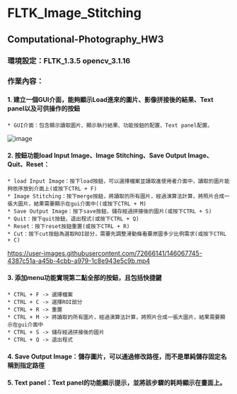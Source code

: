 # FLTK_Image_Stitching
## Computational-Photography_HW3
### 環境設定：FLTK_1.3.5 opencv_3.1.16
### 作業內容：
#### 1. 建立一個GUI介面，能夠顯示Load進來的圖片、影像拼接後的結果、Text panel以及可供操作的按鈕
	* GUI介面：包含顯示讀取圖片、顯示執行結果、功能按鈕的配置、Text panel配置。
![image](https://user-images.githubusercontent.com/72666141/146067330-2a6c44c5-90c2-4ba4-8756-0cb35ec16057.png)

#### 2. 按鈕功能load Input Image、Image Stitching、Save Output Image、Quit、Reset：
	* load Input Image：按下load按鈕，可以選擇檔案並讀取進使用者介面中，讀取的圖片能夠依序放到介面上(或按下CTRL + F)
	* Image Stitching：按下merge按鈕，將讀取的所有圖片，經過演算法計算，將照片合成一張大圖片，結果需要顯示在gui介面中((或按下CTRL + M)
	* Save Output Image：按下save按鈕，儲存經過拼接後的圖片(或按下CTRL + S)
	* Quit：按下quit按鈕，退出程式(或按下CTRL + Q)
	* Reset：按下reset按鈕重置(或按下CTRL + R)
	* Cut：按下cut按鈕為選取ROI部分，需要先調整滑動條看要原圖多少比例需求(或按下CTRL + C)

https://user-images.githubusercontent.com/72666141/146067745-4387c51a-a45b-4cbb-a979-1c8e943e5c9b.mp4


#### 3. 添加menu功能實現第二點全部的按鈕，且包括快捷鍵
	* CTRL + F -> 選擇檔案
	* CTRL + C -> 選擇ROI部分
	* CTRL + R -> 重置
	* CTRL + M -> 將讀取的所有圖片，經過演算法計算，將照片合成一張大圖片，結果需要顯示在gui介面中
	* CTRL + S -> 儲存經過拼接後的圖片
	* CTRL + Q -> 退出程式

#### 4. Save Output Image：儲存圖片，可以通過修改路徑，而不是單純儲存固定名稱到指定路徑

#### 5. Text panel：Text panel的功能顯示提示，並將該步驟的耗時顯示在畫面上。

